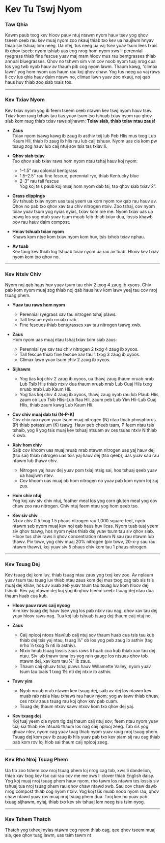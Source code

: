 # Kev Tu Tswj Nyom

### Taw Qhia

Kawm paub txog kev hloov pauv ntuj ntawm nyom hauv tsev yog qhov tseem ceeb rau kev muaj nyom zoo nkauj thiab txo kev ua haujlwm hnyav thiab siv tshuaj lom neeg. Ua ntej, tus neeg ua vaj tsev yuav tsum lees txais ib qhov tseeb: nyom tshiab uas cog nrog hom nyom xws li perennial ryegrass thiab fine fescue yuav maj mam hloov mus rau bentgrasses thiab annual bluegrasses. Qhov no tshwm sim vim cov noob nyom tuaj nrog cua los yog twb nyob hauv av thaum pib cog nyom lawm. Thaum kawg, “climax lawn” yog hom nyom uas haum rau koj qhov chaw. Yog tus neeg ua vaj raws li cov lus qhia hauv daim ntawv no, climax lawn yuav zoo nkauj, noj qab haus huv thiab zoo siab txais tos.

---

### Kev Txiav Nyom

Kev txiav nyom yog ib feem tseem ceeb ntawm kev tswj nyom hauv tsev. Txiav kom raug txhais tau tias yuav tsum tso tshuab txiav nyom rau qhov siab kom raug thiab txiav raws sijhawm: **Txiav siab, thiab txiav ntau zaus!**

- **Zaus**  
  Txiav nyom tsawg kawg ib zaug ib asthiv txij lub Peb Hlis mus txog Lub Kaum Hli, thiab ib zaug ib hlis rau lub caij tshuav. Nyom uas cia kom pw tsaug zog hauv lub caij ntuj sov tsis tas txiav li.

- **Qhov siab txiav**  
  Tso qhov siab txiav raws hom nyom ntau tshaj hauv koj nyom:  
  - 1–1.5” rau colonial bentgrass  
  - 1.5–2.5” rau fine fescue, perennial rye, thiab Kentucky blue  
  - 2–3” rau tall fescue  
  Yog koj tsis paub koj muaj hom nyom dab tsi, tso qhov siab txiav 2”.

- **Grass clippings**  
  Siv tshuab txiav nyom uas tuaj yeem ua kom nyom rov qab rau hauv av. Qhov no pab txo qhov xav tau chiv nitrogen ntxiv. Zoo tshaj, cov nyom txiav yuav tsum yog nyias nyias, txiav kom me me. Nyom txiav uas ua pawg los yog ntub yuav tsum muab faib thiab txiav dua, lossis khawb pov rau hauv daim compost.

- **Hniav tshuab txiav nyom**  
  Khaws kom ntse kom txiav nyom kom huv, tsis txhob txiav nphau.

- **Av tuab**  
  Kev taug kev thiab log tshuab txiav nyom ua rau av tuab. Hloov kev txiav nyom kom txo qhov no.

---

### Kev Ntxiv Chiv

Nyom noj qab haus huv yuav tsum tau chiv 2 txog 4 zaug ib xyoos. Chiv pab kom nyom muaj zog thiab noj qab haus huv kom lawv yeej tau cov nroj tsuag phem.

- **Yuav tau raws hom nyom**  
  - Perennial ryegrass xav tau nitrogen tshaj plaws.  
  - Tall fescue nyob nruab nrab.  
  - Fine fescues thiab bentgrasses xav tau nitrogen tsawg xwb.

- **Zaus**  
  Hom nyom uas muaj ntau tshaj txiav txim siab zaus:  
  - Perennial rye xav tau chiv nitrogen 2 txog 4 zaug ib xyoos.  
  - Tall fescue thiab fine fescue xav tau 1 txog 3 zaug ib xyoos.  
  - Climax lawn yuav tsum chiv 2 zaug ib xyoos.

- **Sijhawm**  
  - Yog tias koj chiv 2 zaug ib xyoos, ua thawj zaug thaum nruab nrab Lub Tsib Hlis thiab ntxiv dua thaum nruab nrab Lub Cuaj Hlis txog nruab nrab Lub Kaum Hli.  
  - Yog tias koj chiv 4 zaug ib xyoos, thawj zaug nyob rau lub Plaub Hlis, zaum ob Lub Tsib Hlis–Lub Rau Hli, zaum peb Lub Yim Hli–Lub Cuaj Hlis, thiab zaum kawg Lub Kaum Hli.

- **Cov chiv muaj dab tsi (N-P-K)**  
  Cov chiv rau nyom yuav tsum muaj nitrogen (N) ntau thiab phosphorus (P) thiab potassium (K) tsawg. Hauv peb cheeb tsam, P feem ntau tsis tshaib, yog li yog tsis muaj kev tshuaj ntsuam av ces tsuas ntxiv N thiab K xwb.

- **Xaiv hom chiv**  
  Saib cov khoom uas muaj nruab nrab ntawm nitrogen uas yaj hauv dej (tso sai) thiab nitrogen uas tsis yaj hauv dej (tso qeeb), uas yuav sau rau ntawm lub thawv chiv.  
  - Nitrogen yaj hauv dej yuav pom txiaj ntsig sai, hos tshuaj qeeb yuav ua haujlwm ntev.  
  - Cov khoom uas muaj ob hom nitrogen no yuav pab kom nyom loj zuj zus.

- **Hom chiv ntuj**  
  Yog koj xav siv chiv ntuj, feather meal los yog corn gluten meal yog cov chaw zoo rau nitrogen. Chiv ntuj feem ntau yog hom qeeb tso.

- **Kev siv chiv**  
  Ntxiv chiv 0.5 txog 1.5 phaus nitrogen rau 1,000 square feet, nyob ntawm seb nyom muaj kev noj qab haus huv licas. Nyom tuab tuaj yeem siv qhov tsawg, hos nyom nyias thiab daj yuav tsum tau siv qhov siab. Hloov tus chiv raws li qhov concentration ntawm N sau rau ntawm lub thawv. Piv txwv, yog chiv muaj 20% nitrogen (piv txwv, 20-x-y sau rau ntawm thawv), koj yuav siv 5 phaus chiv kom tau 1 phaus nitrogen.

---

### Kev Tsuag Dej

Kev tsuag dej kom luv, thiab tsuag ntau zaus yog txoj kev zoo. Av nplaum yuav tsum tau tsuag luv thiab ntau zaus kom dej mus txog cag tab sis tsis muaj dej khiav, hos av xuab zeb yuav tsum tau tsuag luv kom hloov dej tshiab. Kev yaj ntawm dej kuj yog ib qhov tseem ceeb: tsuag dej ntau dua thaum huab cua kub.

- **Hloov pauv raws caij nyoog**  
  Vim kev tsuag dej hauv tsev yog los pab ntxiv rau nag, qhov xav tau dej yuav hloov raws nag. Tua koj lub tshuab tsuag dej thaum caij ntuj no.

- **Zaus**  
  - Caij nplooj ntoos hlav/lub caij ntuj sov thaum huab cua tsis tau kub thiab dej tsis yaj ntau, tsuag ¼” ob los yog peb zaug ib asthiv (tag nrho ½ txog ¾ nti ib asthiv).  
  - Ntxiv hnub tsuag lossis zaus raws li huab cua kub thiab xav tau dej ntau. Siv lub thawv tuna los yog rain gauge los ntsuas qhov tob ntawm dej, xav kom tau ¼” ib zaus.  
  - Thaum caij qhuav tshaj plaws hauv Willamette Valley, nyom yuav tsum tau txais 1 txog 1½ nti dej ntxiv ib asthiv.

- **Tswv yim**  
  - Nyob nruab nrab ntawm kev tsuag dej, saib av dej los ntawm kev muab rab ntsia hlau txhaws rau hauv nyom; yog av tawv thiab qhuav, ces ntxiv zaus tsuag rau koj qhov kev pab cuam.  
  - Tsuag dej thaum ntxov sawv ntxov kom txo qhov dej yaj.

- **Kev txuag dej**  
  Koj tuaj yeem cia nyom tig daj thaum caij ntuj sov; feem ntau nyom yuav ciaj sia thiab rov ntsuab thaum los nag caij nplooj zeeg. Tab sis yog qhuav ntev, nyom cag yuav tuag thiab nyom yuav raug nroj tsuag phem. Tsuag dej kom puv ib zaug ib hlis yuav pab txo kev piam sij rau cag thiab pab kom rov loj hlob sai thaum caij nplooj zeeg.

---

### Kev Rho Nroj Tsuag Phem

Ua tib zoo tshem cov nroj tsuag phem loj nrog cag tob, xws li dandelion, thiab xav txog kev tso cai rau cov me me xws li clover thiab English daisy. Yog koj muaj nroj tsuag phem hauv nyom, rho tawm los ntawm tes lossis siv tshuaj tua nroj tsuag phem rau qhov chaw ntawd xwb. Sau cov chaw dawb nrog compost thiab cog nyom ntxiv. Yog koj tsis muab noob nyom rau, qhov chaw ntawd yuav rov muaj nroj tsuag phem dua. Txoj kev no yuav pab txuag sijhawm, nyiaj, thiab txo kev siv tshuaj lom neeg tsis tsim nyog.

---

### Kev Tshem Thatch

Thatch yog txheej nyias ntawm ceg nyom thiab cag, qee qhov tseem muaj sia, qee qhov tuag lawm, uas tsim tawm nt